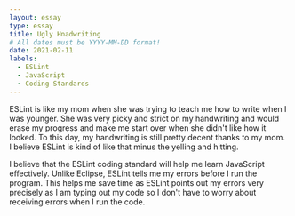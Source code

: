 ```yaml
---
layout: essay
type: essay
title: Ugly Hnadwriting
# All dates must be YYYY-MM-DD format!
date: 2021-02-11
labels:
  - ESLint
  - JavaScript
  - Coding Standards
---
```

ESLint is like my mom when she was trying to teach me how to write when I was younger. She was very picky and strict on my handwriting and would erase my progress and make me start over when she didn't like how it looked. To this day, my handwriting is still pretty decent thanks to my mom. I believe ESLint is kind of like that minus the yelling and hitting.

I believe that the ESLint coding standard will help me learn JavaScript effectively. Unlike Eclipse, ESLint tells me my errors before I run the program. This helps me save time as ESLint points out my errors very precisely as I am typing out my code so I don't have to worry about receiving errors when I run the code. 
